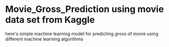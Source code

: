 # Movie_Gross_Prediction using movie data set from Kaggle
here's simple machine learning model for predicting gross of movie using different machine learning algorithms
